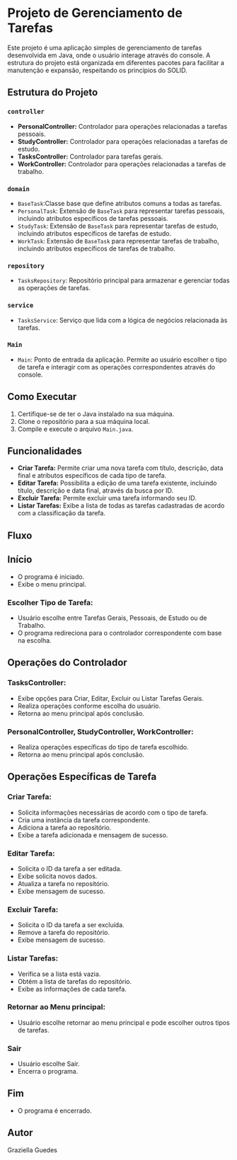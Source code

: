 # Projeto de Gerenciamento de Tarefas

Este projeto é uma aplicação simples de gerenciamento de tarefas desenvolvida em Java, onde o usuário interage através do console. A estrutura do projeto está organizada em diferentes pacotes para facilitar a manutenção e expansão, respeitando os princípios do SOLID.

## Estrutura do Projeto

### `controller`

- **PersonalController:** Controlador para operações relacionadas a tarefas pessoais.
- **StudyController:** Controlador para operações relacionadas a tarefas de estudo.
- **TasksController:** Controlador para tarefas gerais.
- **WorkController:** Controlador para operações relacionadas a tarefas de trabalho.

### `domain`

- `BaseTask`:Classe base que define atributos comuns a todas as tarefas.
- `PersonalTask`: Extensão de `BaseTask` para representar tarefas pessoais, incluindo atributos específicos de tarefas pessoais.
- `StudyTask`: Extensão de `BaseTask` para representar tarefas de estudo, incluindo atributos específicos de tarefas de estudo.
- `WorkTask`: Extensão de `BaseTask` para representar tarefas de trabalho, incluindo atributos específicos de tarefas de trabalho.

### `repository`

- `TasksRepository`: Repositório principal para armazenar e gerenciar todas as operações de tarefas.

### `service`

- `TasksService`: Serviço que lida com a lógica de negócios relacionada às tarefas.

### `Main`

- `Main`: Ponto de entrada da aplicação. Permite ao usuário escolher o tipo de tarefa e interagir com as operações correspondentes através do console.

## Como Executar

1. Certifique-se de ter o Java instalado na sua máquina.
2. Clone o repositório para a sua máquina local.
3. Compile e execute o arquivo `Main.java`.

## Funcionalidades

- **Criar Tarefa:** Permite criar uma nova tarefa com título, descrição, data final e atributos específicos de cada tipo de tarefa.
- **Editar Tarefa:** Possibilita a edição de uma tarefa existente, incluindo título, descrição e data final, através da busca por ID.
- **Excluir Tarefa:** Permite excluir uma tarefa informando seu ID.
- **Listar Tarefas:** Exibe a lista de todas as tarefas cadastradas de acordo com a classificação da tarefa.

## Fluxo
## Início
- O programa é iniciado.
- Exibe o menu principal.

### Escolher Tipo de Tarefa:
- Usuário escolhe entre Tarefas Gerais, Pessoais, de Estudo ou de Trabalho.
- O programa redireciona para o controlador correspondente com base na escolha.

## Operações do Controlador

### TasksController:
- Exibe opções para Criar, Editar, Excluir ou Listar Tarefas Gerais.
- Realiza operações conforme escolha do usuário.
- Retorna ao menu principal após conclusão.

### PersonalController, StudyController, WorkController:
- Realiza operações específicas do tipo de tarefa escolhido.
- Retorna ao menu principal após conclusão.

## Operações Específicas de Tarefa

### Criar Tarefa:
- Solicita informações necessárias de acordo com o tipo de tarefa.
- Cria uma instância da tarefa correspondente.
- Adiciona a tarefa ao repositório.
- Exibe a tarefa adicionada e mensagem de sucesso.

### Editar Tarefa:
- Solicita o ID da tarefa a ser editada.
- Exibe solicita novos dados.
- Atualiza a tarefa no repositório.
- Exibe mensagem de sucesso.

### Excluir Tarefa:
- Solicita o ID da tarefa a ser excluída.
- Remove a tarefa do repositório.
- Exibe mensagem de sucesso.

### Listar Tarefas:
- Verifica se a lista está vazia.
- Obtém a lista de tarefas do repositório.
- Exibe as informações de cada tarefa.

### Retornar ao Menu principal:
- Usuário escolhe retornar ao menu principal e pode escolher outros tipos de tarefas.

### Sair
- Usuário escolhe Sair.
- Encerra o programa.

## Fim
- O programa é encerrado.

## Autor

Graziella Guedes
